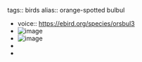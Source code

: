 tags:: birds
alias:: orange-spotted bulbul

- voice:: https://ebird.org/species/orsbul3
- ![image](https://ipfs.io/ipfs/Qmcip8hd8uQZoao6YAVPzLybEn5ZWfGh3osabYgy1Ms2e8)
- ![image](https://ipfs.io/ipfs/QmTWdNfhZQi8kcyETwrJYJEoBKagTbVTFTDogdEbUnHqFu)
-
-